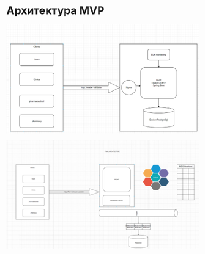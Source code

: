 # Архитектура MVP

![Архитектура MVP](./MVP%20Architecture.png)


![Финальная архитектура](./Final%20architecture.png)